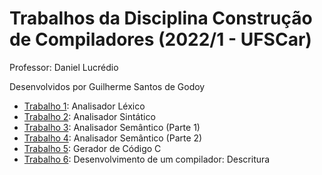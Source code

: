 # Trabalhos da Disciplina Construção de Compiladores (2022/1 - UFSCar)
Professor: Daniel Lucrédio

Desenvolvidos por Guilherme Santos de Godoy

- [Trabalho 1](https://github.com/GuilhermeSGodoy/Construcao-Compiladores/tree/main/T1): Analisador Léxico
- [Trabalho 2](https://github.com/GuilhermeSGodoy/Construcao-Compiladores/tree/main/T2): Analisador Sintático
- [Trabalho 3](https://github.com/GuilhermeSGodoy/Construcao-Compiladores/tree/main/T3): Analisador Semântico (Parte 1)
- [Trabalho 4](https://github.com/GuilhermeSGodoy/Construcao-Compiladores/tree/main/T4): Analisador Semântico (Parte 2)
- [Trabalho 5](https://github.com/GuilhermeSGodoy/Construcao-Compiladores/tree/main/T5): Gerador de Código C
- [Trabalho 6](https://github.com/GuilhermeSGodoy/Construcao-Compiladores/tree/main/T6): Desenvolvimento de um compilador: Descritura
